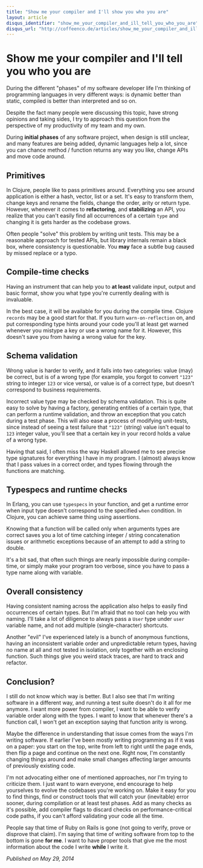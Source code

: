 ```yaml
---
title: "Show me your compiler and I'll show you who you are"
layout: article
disqus_identifier: "show_me_your_compiler_and_ill_tell_you_who_you_are"
disqus_url: "http://coffeenco.de/articles/show_me_your_compiler_and_ill_tell_you_who_you_are.html"
---
```


# Show me your compiler and I'll tell you who you are

During the different "phases" of my software developer life I'm thinking
of programming languages in very different ways: is dynamic better
than static, compiled is better than interpreted and so on.

Despite the fact many people were discussing this topic, have strong
opinions and taking sides, I try to approach this question from the
perspective of my productivity of my team and my own.

During __initial phases__ of any software project, when design is still
unclear, and many features are being added, dynamic languages help a
lot, since you can chance method / function returns any way you like,
change APIs and move code around.

## Primitives

In Clojure, people like to pass primitives around. Everything you see
around application is either a hash, vector, list or a set. It's easy to
transform them, change keys and rename the fields, change the
order, arity or return type. However, whenever it comes to
__refactoring__, and __stabilizing__ an API, you realize that you can't easily
find all occurrences of a certain `type` and changing it is gets
harder as the codebase grows.

Often people "solve" this problem by writing unit tests. This may be a
reasonable approach for tested APIs, but library internals remain a
black box, where consistency is questionable. You __may__ face a subtle
bug caused by missed replace or a typo.

## Compile-time checks

Having an instrument that can help you to __at least__ validate input,
output and basic format, show you what type you're currently dealing
with is invaluable.

In the best case, it will be available for you during the compile
time. Clojure `records` may be a good start for that. If you turn
`warn-on-reflection` on, and put corresponding type hints around your
code you'll at least get warned whenever you mistype a key or use a
wrong name for it. However, this doesn't save you from having a wrong
value for the key.

## Schema validation

Wrong value is harder to verify, and it falls into two categories:
value (may) be correct, but is of a wrong type (for example, you
forgot to convert `"123"` string to integer `123` or vice versa), or
value is of a correct type, but doesn't correspond to business
requirements.

Incorrect value type may be checked by schema validation. This is
quite easy to solve by having a factory, generating entities of a
certain type, that can perform a runtime validation, and throw an
exception that you catch during a test phase. This will also ease a
process of modifying unit-tests, since instead of seeing a test
failure that `"123"` (string) value isn't equal to `123` integer
value, you'll see that a certain key in your record holds a value of a
wrong type.

Having that said, I often miss the way Haskell allowed me to see
precise type signatures for everything I have in my program. I
(almost) always know that I pass values in a correct order,
and types flowing through the functions are matching.

## Typespecs and runtime checks

In Erlang, you can use `typespecs` in your function, and get a runtime
error when input type doesn't correspond to the specified `when`
condition. In Clojure, you can achieve same thing using assertions.

Knowing that a function will be called only when arguments types are
correct saves you a lot of time catching integer / string
concatenation issues or arithmetic exceptions because of an attempt to
add a string to double.

It's a bit sad, that often such things are nearly impossible during
compile-time, or simply make your program too verbose, since you have
to pass a type name along with variable.

## Overall consistency

Having consistent naming across the application also helps to easily
find occurrences of certain types. But I'm afraid that no tool can
help you with naming. I'll take a lot of diligence to always pass a
`User` type under `user` variable name, and not add multiple
(single-character) shortcuts.

Another "evil" I've experienced lately is a bunch of anonymous
functions, having an inconsistent variable order and unpredictable
return types, having no name at all and not tested in isolation, only
together with an enclosing function. Such things give you weird stack
traces, are hard to track and refactor.

## Conclusion?

I still do not know which way is better. But I also see that I'm
writing software in a different way, and running a test suite doesn't
do it all for me anymore. I want more power from compiler, I want to
be able to verify variable order along with the types. I want to know
that whenever there's a function call, I won't get an exception saying
that function arity is wrong.

Maybe the difference in understanding that issue comes from the ways
I'm writing software. If earlier I've been mostly writing programming
as if it was on a paper: you start on the top, write from left to
right until the page ends, then flip a page and continue on the next
one. Right now, I'm constantly changing things around and make small
changes affecting larger amounts of previously existing code.

I'm not advocating either one of mentioned approaches, nor I'm trying
to criticize them. I just want to warn everyone, end encourage to help
yourselves to evolve the codebases you're working on. Make it easy for
you to find things, find or construct tools that will catch your
(inevitable) error sooner, during compilation or at least test
phases. Add as many checks as it's possible, add compiler flags to
discard checks on performance-critical code paths, if you can't afford
validating your code all the time.

People say that time of Ruby on Rails is gone (not going to verify,
prove or disprove that claim). I'm saying that time of writing
software from top to the bottom is gone __for me__. I want to have
proper tools that give me the most information about the code I write
__while__ I write it.

<i>Published on May 29, 2014</i>
